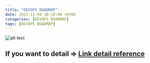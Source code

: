 ```yaml
---
title: "DEVOPS ROADMAP"
date: 2023-11-09 10:10:00 +0700
catageries: [DEVOPS ROADMAP]
tags: [DEVOPS ROADMAP]
---
```

![alt text](https://github.com/milanm/DevOps-Roadmap/raw/master/DevOps%20Roadmap.png)

## If you want to detail => [Link detail reference](https://roadmap.sh/devops)



